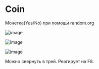 # Coin
Монетка(Yes/No) при помощи random.org

![image](https://github.com/Log0user/Coin/assets/120344565/0683389c-7bf7-4afc-8945-8139cc1f8c7b)

![image](https://github.com/Log0user/Coin/assets/120344565/285e7da5-560c-4f37-b060-15ab47b3417c)

![image](https://github.com/Log0user/Coin/assets/120344565/23b27499-8d92-499e-9b1f-70d65e939901)

Можно свернуть в трей. Реагирует на F8.
